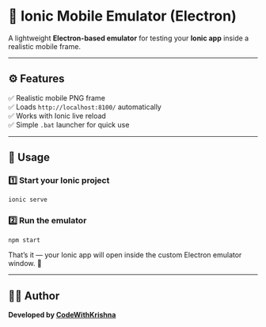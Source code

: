 

# 📱 Ionic Mobile Emulator (Electron)

A lightweight **Electron-based emulator** for testing your **Ionic app** inside a realistic mobile frame.

---

## ⚙️ Features
✅ Realistic mobile PNG frame  
✅ Loads `http://localhost:8100/` automatically  
✅ Works with Ionic live reload  
✅ Simple `.bat` launcher for quick use  

---

## 🚀 Usage

### 1️⃣ Start your Ionic project
```bash
ionic serve
````

### 2️⃣ Run the emulator

```bash
npm start
```

That’s it — your Ionic app will open inside the custom Electron emulator window. 🎉

---

## 🧑‍💻 Author

**Developed by [CodeWithKrishna](https://github.com/codewithkrishna)**

